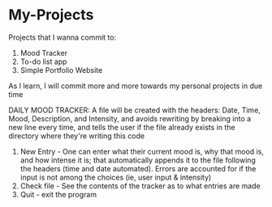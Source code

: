 # My-Projects

Projects that I wanna commit to:
1. Mood Tracker
2. To-do list app
3. Simple Portfolio Website

As I learn, I will commit more and more towards my personal projects in due time

DAILY MOOD TRACKER:
A file will be created with the headers: Date, Time, Mood, Description, and Intensity, and avoids rewriting by breaking into a new line every time, and tells the user if the file already exists in the directory where they're writing this code 
1. New Entry - One can enter what their current mood is, why that mood is, and how intense it is; that automatically appends it to the file following the headers (time and date automated). Errors are accounted for if the input is not among the choices (ie, user input & intensity)
2. Check file - See the contents of the tracker as to what entries are made
3. Quit - exit the program

